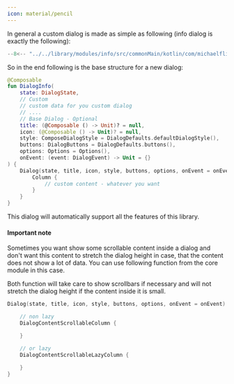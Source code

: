 ```yaml
---
icon: material/pencil
---
```


In general a custom dialog is made as simple as following (info dialog is exactly the following):

```kotlin
--8<-- "../../library/modules/info/src/commonMain/kotlin/com/michaelflisar/composedialogs/dialogs/info/DialogInfo.kt:full-constructor"
```

So in the end following is the base structure for a new dialog:

```kotlin
@Composable
fun DialogInfo(
    state: DialogState,
    // Custom
    // custom data for you custom dialog
    // ....
    // Base Dialog - Optional
    title: (@Composable () -> Unit)? = null,
    icon: (@Composable () -> Unit)? = null,
    style: ComposeDialogStyle = DialogDefaults.defaultDialogStyle(),
    buttons: DialogButtons = DialogDefaults.buttons(),
    options: Options = Options(),
    onEvent: (event: DialogEvent) -> Unit = {}
) {
    Dialog(state, title, icon, style, buttons, options, onEvent = onEvent) {
        Column {
            // custom content - whatever you want
        }
    }
}
```

This dialog will automatically support all the features of this library.

#### Important note

Sometimes you want show some scrollable content inside a dialog and don't want this content to stretch the dialog height in case, that the content does not show a lot of data. You can use following function from the core module in this case.

Both function will take care to show scrollbars if necessary and will not stretch the dialog height if the content inside it is small.

```kotlin
Dialog(state, title, icon, style, buttons, options, onEvent = onEvent) {

    // non lazy
    DialogContentScrollableColumn { 

    }

    // or lazy
    DialogContentScrollableLazyColumn { 
        
    }
}
```